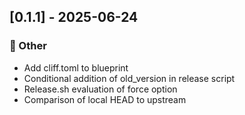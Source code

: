 ## [0.1.1] - 2025-06-24

### 💼 Other

- Add cliff.toml to blueprint
- Conditional addition of old_version in release script
- Release.sh evaluation of force option
- Comparison of local HEAD to upstream


